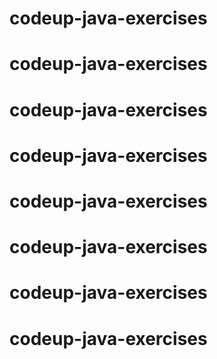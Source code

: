 # codeup-java-exercises
# codeup-java-exercises
# codeup-java-exercises
# codeup-java-exercises
# codeup-java-exercises
# codeup-java-exercises
# codeup-java-exercises
# codeup-java-exercises
